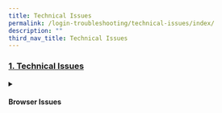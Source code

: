 ```yaml
---
title: Technical Issues
permalink: /login-troubleshooting/technical-issues/index/
description: ""
third_nav_title: Technical Issues
---
```

<h3><a id="technical-issues" target="_blank" href="/login-troubleshooting/technical-issues/index/">1. Technical Issues</a>
</h3>
<details>
 <summary><h4>Browser Issues</h4></summary>

<ul>
  <li><a target="_blank" href="/login-troubleshooting/technical-issues/operating-system-and-browser-requirements/">Operating System and Browser Requirements</a></li>
  <li><a target="_blank" href="/login-troubleshooting/technical-issues/web-browser-troubleshooting-tips/">Web Browser Troubleshooting Tips</a></li>
  <li><a target="_blank" href="/login-troubleshooting/technical-issues/slow-site-loading/">Slow Site Loading</a></li>
</ul>
</details>